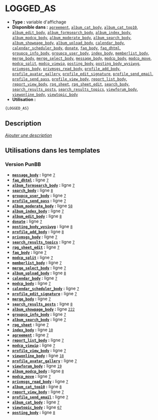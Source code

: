 # LOGGED_AS
* __Type :__ variable d'affichage
* __Disponible dans :__ [`agreement`](../tpl/var/agreement.md), [`album_cat_body`](../tpl/var/album_cat_body.md), [`album_cat_top10`](../tpl/var/album_cat_top10.md), [`album_edit_body`](../tpl/var/album_edit_body.md), [`album_formsearch_body`](../tpl/var/album_formsearch_body.md), [`album_index_body`](../tpl/var/album_index_body.md), [`album_modcp_body`](../tpl/var/album_modcp_body.md), [`album_moderate_body`](../tpl/var/album_moderate_body.md), [`album_search_body`](../tpl/var/album_search_body.md), [`album_showpage_body`](../tpl/var/album_showpage_body.md), [`album_upload_body`](../tpl/var/album_upload_body.md), [`calendar_body`](../tpl/var/calendar_body.md), [`calendar_scheduler_body`](../tpl/var/calendar_scheduler_body.md), [`donate`](../tpl/var/donate.md), [`faq_body`](../tpl/var/faq_body.md), [`faq_dhtml`](../tpl/var/faq_dhtml.md), [`groupcp_info_body`](../tpl/var/groupcp_info_body.md), [`groupcp_user_body`](../tpl/var/groupcp_user_body.md), [`index_body`](../tpl/var/index_body.md), [`memberlist_body`](../tpl/var/memberlist_body.md), [`merge_body`](../tpl/var/merge_body.md), [`merge_select_body`](../tpl/var/merge_select_body.md), [`message_body`](../tpl/var/message_body.md), [`modcp_body`](../tpl/var/modcp_body.md), [`modcp_move`](../tpl/var/modcp_move.md), [`modcp_split`](../tpl/var/modcp_split.md), [`modcp_viewip`](../tpl/var/modcp_viewip.md), [`posting_body`](../tpl/var/posting_body.md), [`posting_body_wysiwyg`](../tpl/var/posting_body_wysiwyg.md), [`privmsgs_body`](../tpl/var/privmsgs_body.md), [`privmsgs_read_body`](../tpl/var/privmsgs_read_body.md), [`profile_add_body`](../tpl/var/profile_add_body.md), [`profile_avatar_gallery`](../tpl/var/profile_avatar_gallery.md), [`profile_edit_signature`](../tpl/var/profile_edit_signature.md), [`profile_send_email`](../tpl/var/profile_send_email.md), [`profile_send_pass`](../tpl/var/profile_send_pass.md), [`profile_view_body`](../tpl/var/profile_view_body.md), [`report_list_body`](../tpl/var/report_list_body.md), [`report_view_body`](../tpl/var/report_view_body.md), [`rpg_sheet`](../tpl/var/rpg_sheet.md), [`rpg_sheet_edit`](../tpl/var/rpg_sheet_edit.md), [`search_body`](../tpl/var/search_body.md), [`search_results_posts`](../tpl/var/search_results_posts.md), [`search_results_topics`](../tpl/var/search_results_topics.md), [`viewforum_body`](../tpl/var/viewforum_body.md), [`viewonline_body`](../tpl/var/viewonline_body.md), [`viewtopic_body`](../tpl/var/viewtopic_body.md)
* __Utilisation :__

```html
{LOGGED_AS}
```

## Description
[*Ajouter une description*](https://fa-tvars.appspot.com/var/LOGGED_AS)

## Utilisations dans les templates

### Version PunBB
* __[`message_body`](../tpl/var/message_body.md#readme) :__ ligne [`7`](../tpl/src/punbb/message_body.tpl#L7)
* __[`faq_dhtml`](../tpl/var/faq_dhtml.md#readme) :__ ligne [`7`](../tpl/src/punbb/faq_dhtml.tpl#L7)
* __[`album_formsearch_body`](../tpl/var/album_formsearch_body.md#readme) :__ ligne [`7`](../tpl/src/punbb/album_formsearch_body.tpl#L7)
* __[`search_body`](../tpl/var/search_body.md#readme) :__ ligne [`8`](../tpl/src/punbb/search_body.tpl#L8)
* __[`groupcp_user_body`](../tpl/var/groupcp_user_body.md#readme) :__ ligne [`7`](../tpl/src/punbb/groupcp_user_body.tpl#L7)
* __[`profile_send_pass`](../tpl/var/profile_send_pass.md#readme) :__ ligne [`7`](../tpl/src/punbb/profile_send_pass.tpl#L7)
* __[`album_moderate_body`](../tpl/var/album_moderate_body.md#readme) :__ ligne [`58`](../tpl/src/punbb/album_moderate_body.tpl#L58)
* __[`album_index_body`](../tpl/var/album_index_body.md#readme) :__ ligne [`7`](../tpl/src/punbb/album_index_body.tpl#L7)
* __[`album_edit_body`](../tpl/var/album_edit_body.md#readme) :__ ligne [`8`](../tpl/src/punbb/album_edit_body.tpl#L8)
* __[`donate`](../tpl/var/donate.md#readme) :__ ligne [`7`](../tpl/src/punbb/donate.tpl#L7)
* __[`posting_body_wysiwyg`](../tpl/var/posting_body_wysiwyg.md#readme) :__ ligne [`8`](../tpl/src/punbb/posting_body_wysiwyg.tpl#L8)
* __[`profile_add_body`](../tpl/var/profile_add_body.md#readme) :__ ligne [`8`](../tpl/src/punbb/profile_add_body.tpl#L8)
* __[`privmsgs_body`](../tpl/var/privmsgs_body.md#readme) :__ ligne [`7`](../tpl/src/punbb/privmsgs_body.tpl#L7)
* __[`search_results_topics`](../tpl/var/search_results_topics.md#readme) :__ ligne [`7`](../tpl/src/punbb/search_results_topics.tpl#L7)
* __[`rpg_sheet_edit`](../tpl/var/rpg_sheet_edit.md#readme) :__ ligne [`7`](../tpl/src/punbb/rpg_sheet_edit.tpl#L7)
* __[`faq_body`](../tpl/var/faq_body.md#readme) :__ ligne [`7`](../tpl/src/punbb/faq_body.tpl#L7)
* __[`modcp_split`](../tpl/var/modcp_split.md#readme) :__ ligne [`7`](../tpl/src/punbb/modcp_split.tpl#L7)
* __[`memberlist_body`](../tpl/var/memberlist_body.md#readme) :__ ligne [`7`](../tpl/src/punbb/memberlist_body.tpl#L7)
* __[`merge_select_body`](../tpl/var/merge_select_body.md#readme) :__ ligne [`7`](../tpl/src/punbb/merge_select_body.tpl#L7)
* __[`album_upload_body`](../tpl/var/album_upload_body.md#readme) :__ ligne [`8`](../tpl/src/punbb/album_upload_body.tpl#L8)
* __[`calendar_body`](../tpl/var/calendar_body.md#readme) :__ ligne [`7`](../tpl/src/punbb/calendar_body.tpl#L7)
* __[`modcp_body`](../tpl/var/modcp_body.md#readme) :__ ligne [`7`](../tpl/src/punbb/modcp_body.tpl#L7)
* __[`calendar_scheduler_body`](../tpl/var/calendar_scheduler_body.md#readme) :__ ligne [`7`](../tpl/src/punbb/calendar_scheduler_body.tpl#L7)
* __[`profile_edit_signature`](../tpl/var/profile_edit_signature.md#readme) :__ ligne [`7`](../tpl/src/punbb/profile_edit_signature.tpl#L7)
* __[`merge_body`](../tpl/var/merge_body.md#readme) :__ ligne [`7`](../tpl/src/punbb/merge_body.tpl#L7)
* __[`search_results_posts`](../tpl/var/search_results_posts.md#readme) :__ ligne [`8`](../tpl/src/punbb/search_results_posts.tpl#L8)
* __[`album_showpage_body`](../tpl/var/album_showpage_body.md#readme) :__ ligne [`222`](../tpl/src/punbb/album_showpage_body.tpl#L222)
* __[`groupcp_info_body`](../tpl/var/groupcp_info_body.md#readme) :__ ligne [`7`](../tpl/src/punbb/groupcp_info_body.tpl#L7)
* __[`album_search_body`](../tpl/var/album_search_body.md#readme) :__ ligne [`7`](../tpl/src/punbb/album_search_body.tpl#L7)
* __[`rpg_sheet`](../tpl/var/rpg_sheet.md#readme) :__ ligne [`7`](../tpl/src/punbb/rpg_sheet.tpl#L7)
* __[`index_body`](../tpl/var/index_body.md#readme) :__ ligne [`10`](../tpl/src/punbb/index_body.tpl#L10)
* __[`agreement`](../tpl/var/agreement.md#readme) :__ ligne [`7`](../tpl/src/punbb/agreement.tpl#L7)
* __[`report_list_body`](../tpl/var/report_list_body.md#readme) :__ ligne [`7`](../tpl/src/punbb/report_list_body.tpl#L7)
* __[`modcp_viewip`](../tpl/var/modcp_viewip.md#readme) :__ ligne [`7`](../tpl/src/punbb/modcp_viewip.tpl#L7)
* __[`profile_view_body`](../tpl/var/profile_view_body.md#readme) :__ ligne [`7`](../tpl/src/punbb/profile_view_body.tpl#L7)
* __[`viewonline_body`](../tpl/var/viewonline_body.md#readme) :__ ligne [`18`](../tpl/src/punbb/viewonline_body.tpl#L18)
* __[`profile_avatar_gallery`](../tpl/var/profile_avatar_gallery.md#readme) :__ ligne [`7`](../tpl/src/punbb/profile_avatar_gallery.tpl#L7)
* __[`viewforum_body`](../tpl/var/viewforum_body.md#readme) :__ ligne [`19`](../tpl/src/punbb/viewforum_body.tpl#L19)
* __[`album_modcp_body`](../tpl/var/album_modcp_body.md#readme) :__ ligne [`8`](../tpl/src/punbb/album_modcp_body.tpl#L8)
* __[`modcp_move`](../tpl/var/modcp_move.md#readme) :__ ligne [`7`](../tpl/src/punbb/modcp_move.tpl#L7)
* __[`privmsgs_read_body`](../tpl/var/privmsgs_read_body.md#readme) :__ ligne [`7`](../tpl/src/punbb/privmsgs_read_body.tpl#L7)
* __[`album_cat_top10`](../tpl/var/album_cat_top10.md#readme) :__ ligne [`8`](../tpl/src/punbb/album_cat_top10.tpl#L8)
* __[`report_view_body`](../tpl/var/report_view_body.md#readme) :__ ligne [`7`](../tpl/src/punbb/report_view_body.tpl#L7)
* __[`profile_send_email`](../tpl/var/profile_send_email.md#readme) :__ ligne [`7`](../tpl/src/punbb/profile_send_email.tpl#L7)
* __[`album_cat_body`](../tpl/var/album_cat_body.md#readme) :__ ligne [`7`](../tpl/src/punbb/album_cat_body.tpl#L7)
* __[`viewtopic_body`](../tpl/var/viewtopic_body.md#readme) :__ ligne [`67`](../tpl/src/punbb/viewtopic_body.tpl#L67)
* __[`posting_body`](../tpl/var/posting_body.md#readme) :__ ligne [`8`](../tpl/src/punbb/posting_body.tpl#L8)